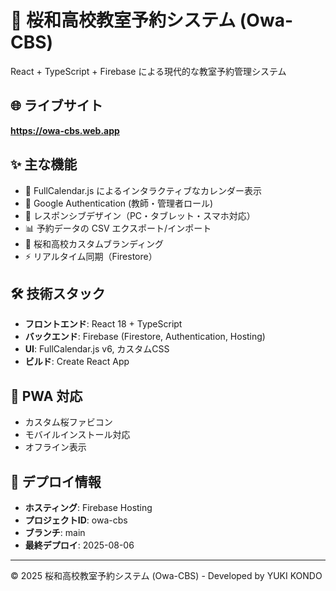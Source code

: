 # 🌸 桜和高校教室予約システム (Owa-CBS)

React + TypeScript + Firebase による現代的な教室予約管理システム

## 🌐 ライブサイト
**https://owa-cbs.web.app**

## ✨ 主な機能
- 📅 FullCalendar.js によるインタラクティブなカレンダー表示
- 🔐 Google Authentication (教師・管理者ロール)
- 📱 レスポンシブデザイン（PC・タブレット・スマホ対応）
- 📊 予約データの CSV エクスポート/インポート
- 🎨 桜和高校カスタムブランディング
- ⚡ リアルタイム同期（Firestore）

## 🛠️ 技術スタック
- **フロントエンド**: React 18 + TypeScript
- **バックエンド**: Firebase (Firestore, Authentication, Hosting)
- **UI**: FullCalendar.js v6, カスタムCSS
- **ビルド**: Create React App

## 📱 PWA 対応
- カスタム桜ファビコン
- モバイルインストール対応
- オフライン表示

## 🚀 デプロイ情報
- **ホスティング**: Firebase Hosting
- **プロジェクトID**: owa-cbs
- **ブランチ**: main
- **最終デプロイ**: 2025-08-06

---

© 2025 桜和高校教室予約システム (Owa-CBS) - Developed by YUKI KONDO